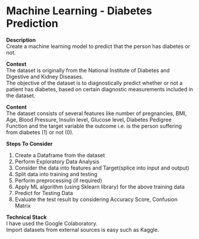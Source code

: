 # Machine Learning - Diabetes Prediction
**Description**
<br />Create a machine learning model to predict that the person has diabetes or not.

**Context**
<br />The dataset is originally from the National Institute of Diabetes and Digestive and 
Kidney Diseases. 
<br />The objective of the dataset is to diagnostically predict whether or not a 
patient has diabetes, based on certain diagnostic measurements included in the dataset.

**Content**
<br />The dataset consists of several features like number of pregnancies, BMI, Age, Blood 
Pressure, Insulin level, Glucose level, Diabetes Pedigree Function and the target variable the 
outcome i.e. is the person suffering from diabetes (1) or not (0).

**Steps To Consider**
1. Create a Dataframe from the dataset
2. Perform Exploratory Data Analysis 
3. Consider the data into features and Target(splice into input and output)
4. Split data into training and testing
5. Perform preprocessing (if required)
6. Apply ML algorithm (using Sklearn library) for the above training data
7. Predict for Testing Data
8. Evaluate the test result by considering Accuracy Score, Confusion Matrix

**Technical Stack**
<br />I have used the Google Colaboratory.
<br />Import datasets from external sources is easy such as Kaggle.

